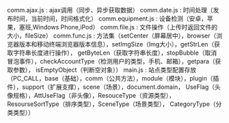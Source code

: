 comm.ajax.js            :   ajax调用（同步、异步获取数据）
comm.date.js            :   时间处理（发布时间，当前时间，时间格式化）
comm.equipment.js       :   设备检测（安卓，苹果，塞班,Windows Phone,iPod）
comm.file.js            :   文件操作（上传时返回文件的大小，fileSize）
comm.func.js            :   方法集（setCenter（屏幕居中），browser（浏览器版本和移动终端浏览器版本信息），setImgSize（Img大小），getStrLen（获取字符串长度进行操作），
                                   getByteLen（获取字符串长度），stopBubble（取消冒泡事件），checkAccountType（检测用户的类型，手机、邮箱），getpara（获取参数），
                                   isEmptyObject（判断空对象））
main.js                 :   站点类型配置存放（PC_CALL，base（基础），comm（公共方法），module（模块），plugin（插件），support（扩展支撑），scene（场景），document.domain，
                                            UseFlag（头像规格），AttUseFlag（非头像），ResouceType（资源类型），ResourseSortType（排序类型），SceneType（场景类型），
                                            CategoryType（分类类型））